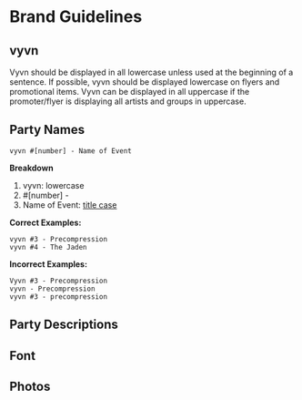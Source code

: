 # Brand Guidelines

## vyvn
Vyvn should be displayed in all lowercase unless used at the beginning of a sentence. If possible, vyvn should be displayed lowercase on flyers and promotional items. Vyvn can be displayed in all uppercase if the promoter/flyer is displaying all artists and groups in uppercase.

## Party Names

```
vyvn #[number] - Name of Event
```

**Breakdown**
1) vyvn: lowercase
2) #[number] - 
3) Name of Event: [title case](http://grammar-monster.com/lessons/capital_letters_title_case.htm)

**Correct Examples:**
```
vyvn #3 - Precompression
vyvn #4 - The Jaden
```
        
**Incorrect Examples:**
```
Vyvn #3 - Precompression
vyvn - Precompression
vyvn #3 - precompression
```

## Party Descriptions

## Font

## Photos
